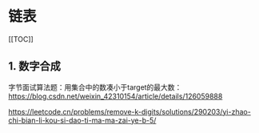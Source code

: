 # 链表

[[TOC]]

## 1. 数字合成

字节面试算法题：用集合中的数凑小于target的最大数：https://blog.csdn.net/weixin_42310154/article/details/126059888

https://leetcode.cn/problems/remove-k-digits/solutions/290203/yi-zhao-chi-bian-li-kou-si-dao-ti-ma-ma-zai-ye-b-5/

